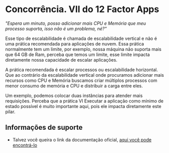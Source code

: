 # Concorrência. VII do 12 Factor Apps

_"Espera um minuto, posso adicionar mais CPU e Memória que meu processo
suporta, isso não é um problema, né?"_

Esse tipo de escalabilidade é chamada de escalabilidade vertical e não é uma prática
recomendada para aplicações de nuvem. Essa prática normalmente tem um limite,
por exemplo, nossa máquina não suporta mais que 64 GB de Ram, perceba que temos um limite,
esse limite impacta diretamente nossa capacidade de escalar aplicações.

A prática recomendada é escalar processos ou escalabilidade horizontal.
Que ao contrário da escalabilidade vertical onde procuramos adicionar mais
recursos como CPU e Memória buscamos criar múltiplos processos com menor consumo
de memória e CPU e distribuir a carga entre eles.

Um exemplo, podemos colocar duas instâncias para atender mais requisições.
Perceba que a prática VI Executar a aplicação como mínimo de estado possível
é muito importante aqui, pois ele impacta diretamente este pilar.

## Informações de suporte

* Talvez você queira o link da documentação oficial, [aqui você pode encontrá-lo](https://12factor.net/pt_br/concurrency) 


